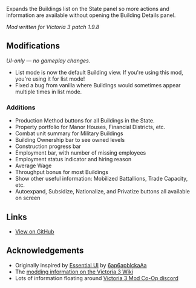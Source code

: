 Expands the Buildings list on the State panel so more actions and information are available without opening the Building Details panel.

*Mod written for Victoria 3 patch 1.9.8*

## Modifications

*UI-only — no gameplay changes.*

- List mode is now the default Building view. If you're using this mod, you're using it for list mode!
- Fixed a bug from vanilla where Buildings would sometimes appear multiple times in list mode.

### Additions
- Production Method buttons for all Buildings in the State.
- Property portfolio for Manor Houses, Financial Districts, etc.
- Combat unit summary for Military Buildings
- Building Ownership bar to see owned levels
- Construction progress bar
- Employment bar, with number of missing employees
- Employment status indicator and hiring reason
- Average Wage
- Throughput bonus for most Buildings
- Show other useful information: Mobilized Battallions, Trade Capacity, etc.
- Autoexpand, Subsidize, Nationalize, and Privatize buttons all available on screen

## Links

- [View on GitHub](https://github.com/brianstepnitz/expanded_building_list)

## Acknowledgements

- Originally inspired by [Essential UI](https://steamcommunity.com/sharedfiles/filedetails/?id=3019598652) by [6ap6apblckaAa](https://steamcommunity.com/id/6ap6apblckaAa)
- The [modding information on the Victoria 3 Wiki](https://vic3.paradoxwikis.com/Modding)
- Lots of information floating around [Victoria 3 Mod Co-Op discord](https://discord.gg/XJbqFbHdsM)